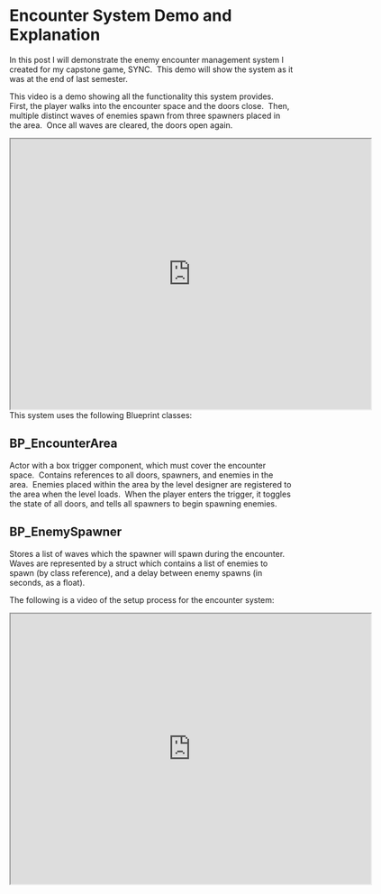 # Encounter System Demo and Explanation
In this post I will demonstrate the enemy encounter management system I created for my capstone game, SYNC.  This demo will show the system as it was at the end of last semester.

This video is a demo showing all the functionality this system provides.  First, the player walks into the encounter space and the doors close.  Then, multiple distinct waves of enemies spawn from three spawners placed in the area.  Once all waves are cleared, the doors open again.
<iframe src="https://drive.google.com/file/d/1ZvndhDdreDsatv3HbPTyHfFCPWWF3Z8V/preview" width="640" height="480" allow="autoplay"></iframe>
This system uses the following Blueprint classes:

## BP_EncounterArea

Actor with a box trigger component, which must cover the encounter space.  Contains references to all doors, spawners, and enemies in the area.  Enemies placed within the area by the level designer are registered to the area when the level loads.  When the player enters the trigger, it toggles the state of all doors, and tells all spawners to begin spawning enemies.

## BP_EnemySpawner

Stores a list of waves which the spawner will spawn during the encounter.  Waves are represented by a struct which contains a list of enemies to spawn (by class reference), and a delay between enemy spawns (in seconds, as a float).

The following is a video of the setup process for the encounter system:
<iframe src="https://drive.google.com/file/d/1vf4O0AdzLMBIJlkuMMAaCjuyXQvX7zXa/preview" width="640" height="480" allow="autoplay"></iframe>
